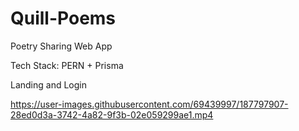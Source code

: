 # Quill-Poems
Poetry Sharing Web App 

Tech Stack:
PERN + Prisma

Landing and Login

https://user-images.githubusercontent.com/69439997/187797907-28ed0d3a-3742-4a82-9f3b-02e059299ae1.mp4

